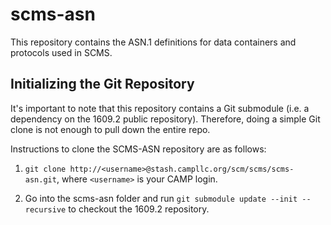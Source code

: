 # scms-asn

This repository contains the ASN.1 definitions for data containers and protocols
used in SCMS.

## Initializing the Git Repository

It's important to note that this repository contains a Git submodule (i.e. a
dependency on the 1609.2 public repository). Therefore, doing a simple Git
clone is not enough to pull down the entire repo.

Instructions to clone the SCMS-ASN repository are as follows:

1. ```git clone http://<username>@stash.campllc.org/scm/scms/scms-asn.git```, where 
```<username>``` is your CAMP login.

2. Go into the scms-asn folder and run ```git submodule update --init --recursive``` 
to checkout the 1609.2 repository.

